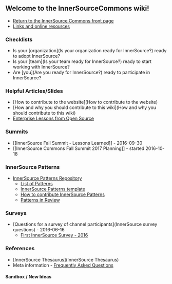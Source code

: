 ## Welcome to the InnerSourceCommons wiki!
* [Return to the InnerSource Commons front page](http://paypal.github.io/InnerSourceCommons/)
* [Links and online resources](https://github.com/paypal/InnerSourceCommons/wiki/Links-and-online-resources-for-the-InnerSource-Commons)

### Checklists
* Is your [organization](Is your organization ready for InnerSource?) ready to adopt InnerSource?
* Is your [team](Is your team ready for InnerSource?) ready to start working with InnerSource?
* Are [you](Are you ready for InnerSource?) ready to participate in InnerSource?

### Helpful Articles/Slides
* [How to contribute to the website](How to contribute to the website)
* [How and why you should contribute to this wiki](How and why you should contribute to this wiki)
* [Enterprise Lessons from Open Source](http://www.slideshare.net/jimjag/inner-source-enterprise-lessons-from-the-open-source-community)

### Summits
* [[InnerSource Fall Summit - Lessons Learned]] - 2016-09-30
* [[InnerSource Commons Fall Summit 2017 Planning]] - started 2016-10-18

### InnerSource Patterns
* [InnerSource Patterns Repository](https://github.com/paypal/InnerSourcePatterns)
    - [List of Patterns](https://github.com/paypal/InnerSourcePatterns#reviewed-patterns-proven-and-reviewed)
    - [InnerSource Patterns template](https://github.com/paypal/InnerSourcePatterns/blob/master/meta/pattern-template.md)
    - [How to contribute InnerSource Patterns](https://github.com/paypal/InnerSourcePatterns/blob/master/CONTRIBUTING.md)
    - [Patterns in Review](https://github.com/paypal/InnerSourcePatterns/pulls)

### Surveys
* [Questions for a survey of channel participants](InnerSource survey questions) - 2016-06-16
    - [First InnerSource Survey - 2016](https://docs.google.com/forms/d/e/1FAIpQLSf1EBbeyYezb_j1U2x1K2YqrDTN7UPZYnYAkre2h5QceI0I4A/viewform?c=0&w=1)

### References
* [InnerSource Thesaurus](InnerSource Thesaurus)
* Meta information - [Frequently Asked Questions](FAQ)

#### Sandbox / New Ideas